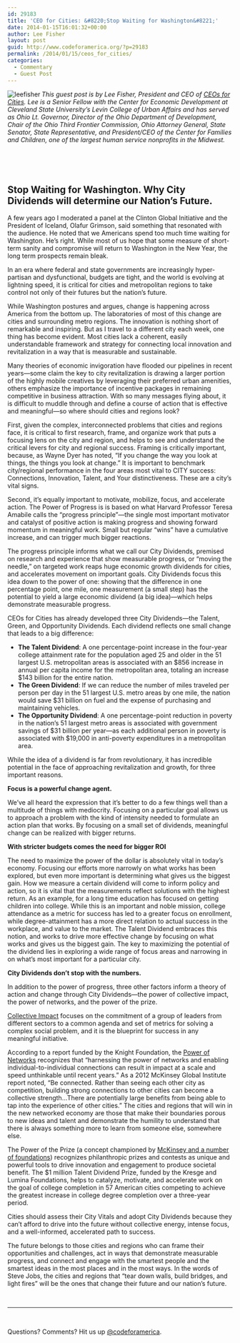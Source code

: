 ```yaml
---
id: 29183
title: 'CEO for Cities: &#8220;Stop Waiting for Washington&#8221;'
date: 2014-01-15T16:01:32+00:00
author: Lee Fisher
layout: post
guid: http://www.codeforamerica.org/?p=29183
permalink: /2014/01/15/ceos_for_cities/
categories:
  - Commentary
  - Guest Post
---
```

<img class="alignleft  wp-image-29187" alt="leefisher" src="http://www.codeforamerica.org/wp-content/uploads/2014/01/leefisher.jpg" align="left" />
  
_This guest post is by Lee Fisher, President and CEO of [CEOs for Cities](http://www.ceosforcities.org/"). Lee is a Senior Fellow with the Center for Economic Development at Cleveland State University’s Levin College of Urban Affairs and has served as Ohio Lt. Governor, Director of the Ohio Department of Development, Chair of the Ohio Third Frontier Commission, Ohio Attorney General, State Senator, State Representative, and President/CEO of the Center for Families and Children, one of the largest human service nonprofits in the Midwest._
  
&nbsp;
  
&nbsp;

## Stop Waiting for Washington. Why City Dividends will determine our Nation’s Future.

A few years ago I moderated a panel at the Clinton Global Initiative and the President of Iceland, Olafur Grimson, said something that resonated with the audience. He noted that we Americans spend too much time waiting for Washington. He’s right. While most of us hope that some measure of short-term sanity and compromise will return to Washington in the New Year, the long term prospects remain bleak.

In an era where federal and state governments are increasingly hyper-partisan and dysfunctional, budgets are tight, and the world is evolving at lightning speed, it is critical for cities and metropolitan regions to take control not only of their futures but the nation’s future.

While Washington postures and argues, change is happening across America from the bottom up. The laboratories of most of this change are cities and surrounding metro regions. The innovation is nothing short of remarkable and inspiring. But as I travel to a different city each week, one thing has become evident. Most cities lack a coherent, easily understandable framework and strategy for connecting local innovation and revitalization in a way that is measurable and sustainable.

Many theories of economic invigoration have flooded our pipelines in recent years—some claim the key to city revitalization is drawing a larger portion of the highly mobile creatives by leveraging their preferred urban amenities, others emphasize the importance of incentive packages in remaining competitive in business attraction. With so many messages flying about, it is difficult to muddle through and define a course of action that is effective and meaningful—so where should cities and regions look?

First, given the complex, interconnected problems that cities and regions face, it is critical to first research, frame, and organize work that puts a focusing lens on the city and region, and helps to see and understand the critical levers for city and regional success. Framing is critically important, because, as Wayne Dyer has noted, “If you change the way you look at things, the things you look at change.” It is important to benchmark city/regional performance in the four areas most vital to CITY success: Connections, Innovation, Talent, and Your distinctiveness. These are a city’s vital signs.

Second, it’s equally important to motivate, mobilize, focus, and accelerate action. The Power of Progress is is based on what Harvard Professor Teresa Amabile calls the “progress principle”—the single most important motivator and catalyst of positive action is making progress and showing forward momentum in meaningful work. Small but regular “wins” have a cumulative increase, and can trigger much bigger reactions.

The progress principle informs what we call our City Dividends, premised on research and experience that show measurable progress, or “moving the needle,” on targeted work reaps huge economic growth dividends for cities, and accelerates movement on important goals. City Dividends focus this idea down to the power of one: showing that the difference in one percentage point, one mile, one measurement (a small step) has the potential to yield a large economic dividend (a big idea)—which helps demonstrate measurable progress.

CEOs for Cities has already developed three City Dividends—the Talent, Green, and Opportunity Dividends. Each dividend reflects one small change that leads to a big difference:

  * **The Talent Dividend**: A one percentage-point increase in the four-year college attainment rate for the population aged 25 and older in the 51 largest U.S. metropolitan areas is associated with an $856 increase in annual per capita income for the metropolitan area, totaling an increase $143 billion for the entire nation.
  * **The Green Dividend**: If we can reduce the number of miles traveled per person per day in the 51 largest U.S. metro areas by one mile, the nation would save $31 billion on fuel and the expense of purchasing and maintaining vehicles.
  * **The Opportunity Dividend**: A one percentage-point reduction in poverty in the nation’s 51 largest metro areas is associated with government savings of $31 billion per year—as each additional person in poverty is associated with $19,000 in anti-poverty expenditures in a metropolitan area.

While the idea of a dividend is far from revolutionary, it has incredible potential in the face of approaching revitalization and growth, for three important reasons.

**Focus is a powerful change agent.**

We’ve all heard the expression that it’s better to do a few things well than a multitude of things with mediocrity. Focusing on a particular goal allows us to approach a problem with the kind of intensity needed to formulate an action plan that works. By focusing on a small set of dividends, meaningful change can be realized with bigger returns.

**With stricter budgets comes the need for bigger ROI**

The need to maximize the power of the dollar is absolutely vital in today’s economy. Focusing our efforts more narrowly on what works has been explored, but even more important is determining what gives us the biggest gain. How we measure a certain dividend will come to inform policy and action, so it is vital that the measurements reflect solutions with the highest return. As an example, for a long time education has focused on getting children into college. While this is an important and noble mission, college attendance as a metric for success has led to a greater focus on enrollment, while degree-attainment has a more direct relation to actual success in the workplace, and value to the market. The Talent Dividend embraces this notion, and works to drive more effective change by focusing on what works and gives us the biggest gain. The key to maximizing the potential of the dividend lies in exploring a wide range of focus areas and narrowing in on what’s most important for a particular city.

**City Dividends don’t stop with the numbers.** 
  
In addition to the power of progress, three other factors inform a theory of action and change through City Dividends—the power of collective impact, the power of networks, and the power of the prize.

[Collective Impact](http://www.fsg.org/tabid/191/ArticleId/211/Default.aspx?srpush=true) focuses on the commitment of a group of leaders from different sectors to a common agenda and set of metrics for solving a complex social problem, and it is the blueprint for success in any meaningful initiative.

According to a report funded by the Knight Foundation, the [Power of Networks](http://www.knightfoundation.org/publications/connected-citizens-power-potential-and-peril-netwo) recognizes that “harnessing the power of networks and enabling individual-to-individual connections can result in impact at a scale and speed unthinkable until recent years.” As a 2012 McKinsey Global Institute report noted, “Be connected. Rather than seeing each other city as competition, building strong connections to other cities can become a collective strength…There are potentially large benefits from being able to tap into the experience of other cities.” The cities and regions that will win in the new networked economy are those that make their boundaries porous to new ideas and talent and demonstrate the humility to understand that there is always something more to learn from someone else, somewhere else.

The Power of the Prize (a concept championed by [McKinsey and a number of foundations](http://mckinseyonsociety.com/capturing-the-promise-of-philanthropic-prizes/)) recognizes philanthropic prizes and contests as unique and powerful tools to drive innovation and engagement to produce societal benefit. The $1 million Talent Dividend Prize, funded by the Kresge and Lumina Foundations, helps to catalyze, motivate, and accelerate work on the goal of college completion in 57 American cities competing to achieve the greatest increase in college degree completion over a three-year period.

Cities should assess their City Vitals and adopt City Dividends because they can’t afford to drive into the future without collective energy, intense focus, and a well-informed, accelerated path to success.

The future belongs to those cities and regions who can frame their opportunities and challenges, act in ways that demonstrate measurable progress, and connect and engage with the smartest people and the smartest ideas in the most places and in the most ways. In the words of Steve Jobs, the cities and regions that “tear down walls, build bridges, and light fires” will be the ones that change their future and our nation’s future.

&nbsp;

* * *

&nbsp;

Questions? Comments? Hit us up <a href="http://twitter.com/codeforamerica" target="_blank">@codeforamerica</a>.